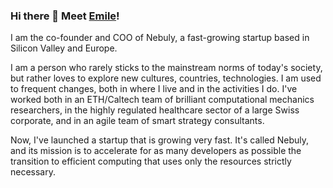 ### Hi there 👋 Meet [Emile](https://www.linkedin.com/in/emile-courthoud/)!

I am the co-founder and COO of Nebuly, a fast-growing startup based in Silicon Valley and Europe.

I am a person who rarely sticks to the mainstream norms of today's society, but rather loves to explore new cultures, countries, technologies. I am used to frequent changes, both in where I live and in the activities I do. I've worked both in an ETH/Caltech team of brilliant computational mechanics researchers, in the highly regulated healthcare sector of a large Swiss corporate, and in an agile team of smart strategy consultants. 

Now, I've launched a startup that is growing very fast. It's called Nebuly, and its mission is to accelerate for as many developers as possible the transition to efficient computing that uses only the resources strictly necessary.

